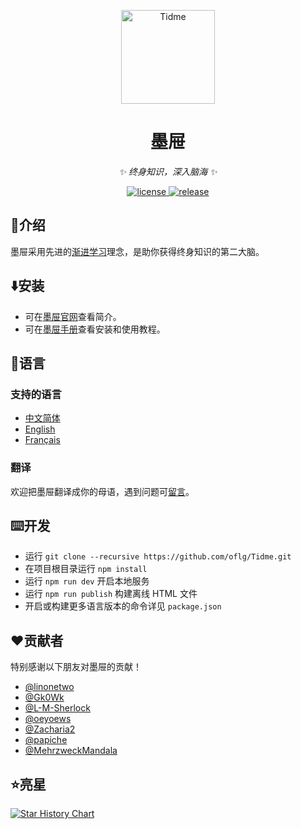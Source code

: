 <p align="center">
  <a href="https://oflg.github.io/Tidme/zh-Hans">
    <img src="https://oflg.github.io/Tidme/media/favicon.png" width="150" height="150" alt="Tidme">
  </a>
</p>

<div align="center">

# 墨屉

_✨ 终身知识，深入脑海 ✨_

</div>

<p align="center">
  <a href="https://github.com/oflg/Tidme/blob/master/LICENSE">
    <img src="https://img.shields.io/github/license/oflg/Tidme" alt="license">
  </a>
  <a href="https://github.com/oflg/Tidme/releases">
    <img src="https://img.shields.io/github/v/release/oflg/Tidme?color=5778d8&include_prereleases" alt="release">
  </a>
</p>

## 🦑介绍

墨屉采用先进的[渐进学习](https://help.supermemo.org/wiki/Incremental_learning)理念，是助你获得终身知识的第二大脑。

## ⬇️安装

* 可在[墨屉官网](https://oflg.github.io/Tidme/zh-Hans)查看简介。
* 可在[墨屉手册](https://oflg.github.io/Tidme/manual/zh-Hans)查看安装和使用教程。

## 🎏语言

### 支持的语言

* [中文简体](https://github.com/oflg/Tidme/blob/master/README-zh-Hans.md)
* [English](https://github.com/oflg/Tidme/blob/master/README.md)
* [Français](https://github.com/oflg/Tidme/blob/master/README-fr-FR.md)

### 翻译

欢迎把墨屉翻译成你的母语，遇到问题可[留言](https://github.com/oflg/Tidme/issues?q=label%3Atranslation)。

## ⌨️开发

* 运行 `git clone --recursive https://github.com/oflg/Tidme.git`
* 在项目根目录运行 `npm install`
* 运行 `npm run dev` 开启本地服务
* 运行 `npm run publish` 构建离线 HTML 文件
* 开启或构建更多语言版本的命令详见 `package.json`

## ❤️贡献者

特别感谢以下朋友对墨屉的贡献！

* [@linonetwo](https://github.com/linonetwo)
* [@Gk0Wk](https://github.com/Gk0Wk)
* [@L-M-Sherlock](https://github.com/L-M-Sherlock)
* [@oeyoews](https://github.com/oeyoews)
* [@Zacharia2](https://github.com/Zacharia2)
* [@papiche](https://github.com/papiche)
* [@MehrzweckMandala](https://github.com/MehrzweckMandala)

## ⭐亮星

[![Star History Chart](https://api.star-history.com/svg?repos=oflg/Tidme&type=Date)](https://star-history.com/#oflg/Tidme&Date)

